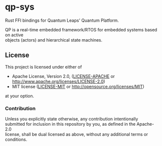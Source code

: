 # qp-sys

Rust FFI bindings for Quantum Leaps' Quantum Platform.

QP is a real-time embedded framework/RTOS for embedded systems based on active  
objects (actors) and hierarchical state machines.

## License

This project is licensed under either of

 * Apache License, Version 2.0, ([LICENSE-APACHE](LICENSE-APACHE) or
   http://www.apache.org/licenses/LICENSE-2.0)
 * MIT license ([LICENSE-MIT](LICENSE-MIT) or
   http://opensource.org/licenses/MIT)

at your option.

### Contribution

Unless you explicitly state otherwise, any contribution intentionally  
submitted for inclusion in this repository by you, as defined in the Apache-2.0  
license, shall be dual licensed as above, without any additional terms or  
conditions.
